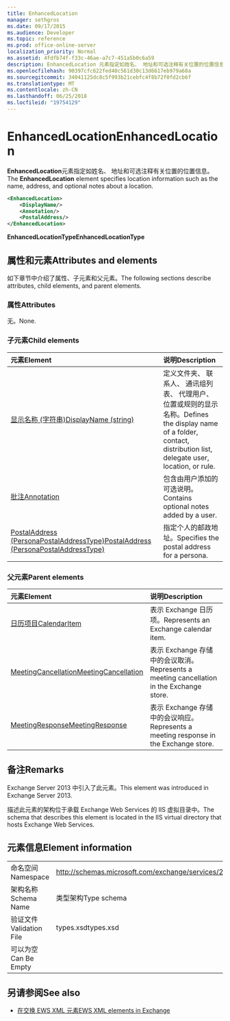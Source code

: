 ```yaml
---
title: EnhancedLocation
manager: sethgros
ms.date: 09/17/2015
ms.audience: Developer
ms.topic: reference
ms.prod: office-online-server
localization_priority: Normal
ms.assetid: 4fdfb74f-f33c-46ae-a7c7-451a5b0c6a59
description: EnhancedLocation 元素指定如姓名、 地址和可选注释有关位置的位置信息。
ms.openlocfilehash: 90397cfc622fed40c561d30c13d6617eb979a68a
ms.sourcegitcommit: 34041125dc8c5f993b21cebfc4f8b72f0fd2cb6f
ms.translationtype: MT
ms.contentlocale: zh-CN
ms.lasthandoff: 06/25/2018
ms.locfileid: "19754129"
---
```

# <a name="enhancedlocation"></a><span data-ttu-id="62f53-103">EnhancedLocation</span><span class="sxs-lookup"><span data-stu-id="62f53-103">EnhancedLocation</span></span>

<span data-ttu-id="62f53-104">**EnhancedLocation**元素指定如姓名、 地址和可选注释有关位置的位置信息。</span><span class="sxs-lookup"><span data-stu-id="62f53-104">The **EnhancedLocation** element specifies location information such as the name, address, and optional notes about a location.</span></span> 
  
```XML
<EnhancedLocation>
    <DisplayName/>
    <Annotation/>
    <PostalAddress/>
</EnhancedLocation>
```

 <span data-ttu-id="62f53-105">**EnhancedLocationType**</span><span class="sxs-lookup"><span data-stu-id="62f53-105">**EnhancedLocationType**</span></span>
## <a name="attributes-and-elements"></a><span data-ttu-id="62f53-106">属性和元素</span><span class="sxs-lookup"><span data-stu-id="62f53-106">Attributes and elements</span></span>

<span data-ttu-id="62f53-107">如下章节中介绍了属性、子元素和父元素。</span><span class="sxs-lookup"><span data-stu-id="62f53-107">The following sections describe attributes, child elements, and parent elements.</span></span>
  
### <a name="attributes"></a><span data-ttu-id="62f53-108">属性</span><span class="sxs-lookup"><span data-stu-id="62f53-108">Attributes</span></span>

<span data-ttu-id="62f53-109">无。</span><span class="sxs-lookup"><span data-stu-id="62f53-109">None.</span></span>
  
### <a name="child-elements"></a><span data-ttu-id="62f53-110">子元素</span><span class="sxs-lookup"><span data-stu-id="62f53-110">Child elements</span></span>

|<span data-ttu-id="62f53-111">**元素**</span><span class="sxs-lookup"><span data-stu-id="62f53-111">**Element**</span></span>|<span data-ttu-id="62f53-112">**说明**</span><span class="sxs-lookup"><span data-stu-id="62f53-112">**Description**</span></span>|
|:-----|:-----|
|[<span data-ttu-id="62f53-113">显示名称 (字符串)</span><span class="sxs-lookup"><span data-stu-id="62f53-113">DisplayName (string)</span></span>](displayname-string.md) <br/> |<span data-ttu-id="62f53-114">定义文件夹、 联系人、 通讯组列表、 代理用户、 位置或规则的显示名称。</span><span class="sxs-lookup"><span data-stu-id="62f53-114">Defines the display name of a folder, contact, distribution list, delegate user, location, or rule.</span></span>  <br/> |
|[<span data-ttu-id="62f53-115">批注</span><span class="sxs-lookup"><span data-stu-id="62f53-115">Annotation</span></span>](annotation.md) <br/> |<span data-ttu-id="62f53-116">包含由用户添加的可选说明。</span><span class="sxs-lookup"><span data-stu-id="62f53-116">Contains optional notes added by a user.</span></span>  <br/> |
|[<span data-ttu-id="62f53-117">PostalAddress (PersonaPostalAddressType)</span><span class="sxs-lookup"><span data-stu-id="62f53-117">PostalAddress (PersonaPostalAddressType)</span></span>](postaladdress-personapostaladdresstype.md) <br/> |<span data-ttu-id="62f53-118">指定个人的邮政地址。</span><span class="sxs-lookup"><span data-stu-id="62f53-118">Specifies the postal address for a persona.</span></span>  <br/> |
   
### <a name="parent-elements"></a><span data-ttu-id="62f53-119">父元素</span><span class="sxs-lookup"><span data-stu-id="62f53-119">Parent elements</span></span>

|<span data-ttu-id="62f53-120">**元素**</span><span class="sxs-lookup"><span data-stu-id="62f53-120">**Element**</span></span>|<span data-ttu-id="62f53-121">**说明**</span><span class="sxs-lookup"><span data-stu-id="62f53-121">**Description**</span></span>|
|:-----|:-----|
|[<span data-ttu-id="62f53-122">日历项目</span><span class="sxs-lookup"><span data-stu-id="62f53-122">CalendarItem</span></span>](calendaritem.md) <br/> |<span data-ttu-id="62f53-123">表示 Exchange 日历项。</span><span class="sxs-lookup"><span data-stu-id="62f53-123">Represents an Exchange calendar item.</span></span>  <br/> |
|[<span data-ttu-id="62f53-124">MeetingCancellation</span><span class="sxs-lookup"><span data-stu-id="62f53-124">MeetingCancellation</span></span>](meetingcancellation.md) <br/> |<span data-ttu-id="62f53-125">表示 Exchange 存储中的会议取消。</span><span class="sxs-lookup"><span data-stu-id="62f53-125">Represents a meeting cancellation in the Exchange store.</span></span>  <br/> |
|[<span data-ttu-id="62f53-126">MeetingResponse</span><span class="sxs-lookup"><span data-stu-id="62f53-126">MeetingResponse</span></span>](meetingresponse.md) <br/> |<span data-ttu-id="62f53-127">表示 Exchange 存储中的会议响应。</span><span class="sxs-lookup"><span data-stu-id="62f53-127">Represents a meeting response in the Exchange store.</span></span>  <br/> |
   
## <a name="remarks"></a><span data-ttu-id="62f53-128">备注</span><span class="sxs-lookup"><span data-stu-id="62f53-128">Remarks</span></span>

<span data-ttu-id="62f53-129">Exchange Server 2013 中引入了此元素。</span><span class="sxs-lookup"><span data-stu-id="62f53-129">This element was introduced in Exchange Server 2013.</span></span>
  
<span data-ttu-id="62f53-130">描述此元素的架构位于承载 Exchange Web Services 的 IIS 虚拟目录中。</span><span class="sxs-lookup"><span data-stu-id="62f53-130">The schema that describes this element is located in the IIS virtual directory that hosts Exchange Web Services.</span></span>
  
## <a name="element-information"></a><span data-ttu-id="62f53-131">元素信息</span><span class="sxs-lookup"><span data-stu-id="62f53-131">Element information</span></span>

|||
|:-----|:-----|
|<span data-ttu-id="62f53-132">命名空间</span><span class="sxs-lookup"><span data-stu-id="62f53-132">Namespace</span></span>  <br/> |http://schemas.microsoft.com/exchange/services/2006/types  <br/> |
|<span data-ttu-id="62f53-133">架构名称</span><span class="sxs-lookup"><span data-stu-id="62f53-133">Schema Name</span></span>  <br/> |<span data-ttu-id="62f53-134">类型架构</span><span class="sxs-lookup"><span data-stu-id="62f53-134">Type schema</span></span>  <br/> |
|<span data-ttu-id="62f53-135">验证文件</span><span class="sxs-lookup"><span data-stu-id="62f53-135">Validation File</span></span>  <br/> |<span data-ttu-id="62f53-136">types.xsd</span><span class="sxs-lookup"><span data-stu-id="62f53-136">types.xsd</span></span>  <br/> |
|<span data-ttu-id="62f53-137">可以为空</span><span class="sxs-lookup"><span data-stu-id="62f53-137">Can Be Empty</span></span>  <br/> ||
   
## <a name="see-also"></a><span data-ttu-id="62f53-138">另请参阅</span><span class="sxs-lookup"><span data-stu-id="62f53-138">See also</span></span>



- [<span data-ttu-id="62f53-139">在交换 EWS XML 元素</span><span class="sxs-lookup"><span data-stu-id="62f53-139">EWS XML elements in Exchange</span></span>](ews-xml-elements-in-exchange.md)

